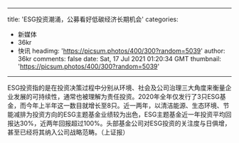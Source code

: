 
---
title: 'ESG投资潮涌，公募看好低碳经济长期机会'
categories: 
 - 新媒体
 - 36kr
 - 快讯
headimg: 'https://picsum.photos/400/300?random=5039'
author: 36kr
comments: false
date: Sat, 17 Jul 2021 01:20:34 GMT
thumbnail: 'https://picsum.photos/400/300?random=5039'
---

<div>   
ESG投资指的是在投资决策过程中分别从环境、社会及公司治理三大角度来衡量企业发展的可持续性，通常也被理解为责任投资。2020年全年仅发行了3只ESG基金，而今年上半年这一数目就增长至8只。近一两年，以清洁能源、生态环境、节能减排为投资方向的ESG主题基金业绩较为出色，ESG主题基金近一年投资平均回报达30%，近两年回报超过100%。头部基金公司对ESG投资的关注度与日俱增，甚至已经将其纳入公司战略范畴。（上证报）  
</div>
            